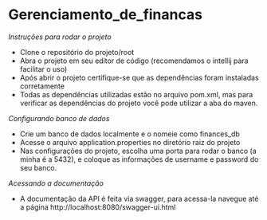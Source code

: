# Gerenciamento_de_financas

*Instruções para rodar o projeto*

- Clone o repositório do projeto/root
- Abra o projeto em seu editor de código (recomendamos o intellij para facilitar o uso)
- Após abrir o projeto certifique-se que as dependências foram instaladas corretamente
- Todas as dependências utilizadas estão no arquivo pom.xml, mas para verificar as dependências do projeto você pode utilizar a aba do maven.

*Configurando banco de dados*

- Crie um banco de dados localmente e o nomeie como finances_db
- Acesse o arquivo application.properties no diretório raiz do projeto
- Nas configurações do projeto, escolha uma porta para rodar o banco (a minha é a 5432), e coloque as informações de username e password do seu banco.

*Acessando a documentação*

- A documentação da API é feita via swagger, para acessa-la navegue até a página http://localhost:8080/swagger-ui.html
